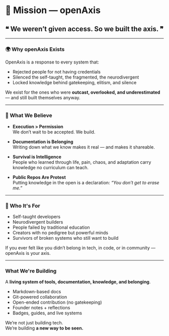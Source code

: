 
# 🎯 Mission — openAxis

## ❝ We weren’t given access. So we built the axis. ❞

---

### 🌍 Why openAxis Exists

OpenAxis is a response to every system that:
- Rejected people for not having credentials
- Silenced the self-taught, the fragmented, the neurodivergent
- Locked knowledge behind gatekeeping, elitism, and silence

We exist for the ones who were **outcast, overlooked, and underestimated** — and still built themselves anyway.

---

### 🚀 What We Believe

- **Execution > Permission**  
  We don’t wait to be accepted. We build.

- **Documentation is Belonging**  
  Writing down what we know makes it real — and makes it shareable.

- **Survival is Intelligence**  
  People who learned through life, pain, chaos, and adaptation carry knowledge no curriculum can teach.

- **Public Repos Are Protest**  
  Putting knowledge in the open is a declaration: *“You don’t get to erase me.”*

---

### 🤝 Who It's For

- Self-taught developers  
- Neurodivergent builders  
- People failed by traditional education  
- Creators with no pedigree but powerful minds  
- Survivors of broken systems who still want to build

If you ever felt like you didn’t belong in tech, in code, or in community —  
openAxis is your axis.

---

###  What We're Building

A **living system of tools, documentation, knowledge, and belonging**.

- Markdown-based docs  
- Git-powered collaboration  
- Open-ended contribution (no gatekeeping)  
- Founder notes + reflections  
- Badges, guides, and live systems

We’re not just building tech.  
We’re building **a new way to be seen.**
